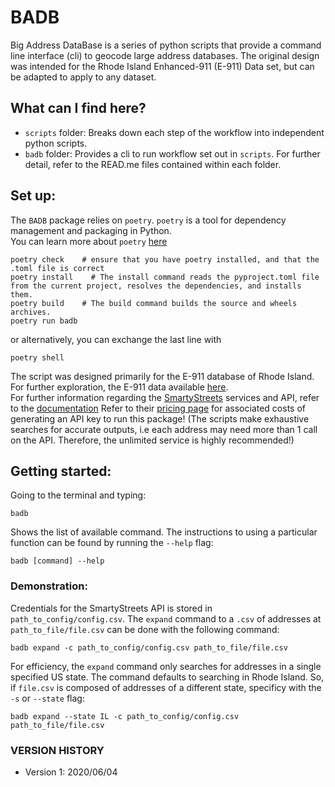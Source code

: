 # BADB
Big Address DataBase is a series of python scripts that provide a command line interface (cli) to geocode large address databases.
The original design was intended for the Rhode Island Enhanced-911 (E-911) Data set, but can be adapted to apply to any dataset.

## What can I find here?
- `scripts` folder: Breaks down each step of the workflow into independent python scripts.
- `badb` folder: Provides a cli to run workflow set out in `scripts`.
For further detail, refer to the READ.me files contained within each folder.

## Set up:
The `BADB` package relies on `poetry`. `poetry` is a tool for dependency management and packaging in Python. \
You can learn more about `poetry` [here](https://python-poetry.org/docs/)
```
poetry check    # ensure that you have poetry installed, and that the .toml file is correct  
poetry install    # The install command reads the pyproject.toml file from the current project, resolves the dependencies, and installs them.
poetry build    # The build command builds the source and wheels archives.
poetry run badb     		
```
or alternatively, you can exchange the last line with
```
poetry shell
```

The script was designed primarily for the E-911 database of Rhode Island. For further exploration, the E-911 data available [here](https://www.rigis.org/datasets/e-911-sites). \
For further information regarding the [SmartyStreets](https://www.smartystreets.com/) services and API, refer to the [documentation](https://smartystreets.com/docs/cloud/us-street-api)
Refer to their [pricing page](https://smartystreets.com/pricing) for associated costs of generating an API key to run this package! (The scripts make exhaustive searches for accurate outputs, i.e each address may need more than 1 call on the API. Therefore, the unlimited service is highly recommended!)

## Getting started:
Going to the terminal and typing:
```
badb
```
Shows the list of available command. 
The instructions to using a particular function can be found by running the `--help` flag:
```
badb [command] --help
```

### Demonstration:
Credentials for the SmartyStreets API is stored in `path_to_config/config.csv`. 
The `expand` command to a `.csv` of addresses at `path_to_file/file.csv` can be done with the following command:
```
badb expand -c path_to_config/config.csv path_to_file/file.csv
```
For efficiency, the `expand` command only searches for addresses in a single specified US state. The command defaults to searching in Rhode Island. So, if `file.csv` is composed of addresses of a different state, specificy with the `-s` or `--state` flag:
```
badb expand --state IL -c path_to_config/config.csv path_to_file/file.csv
```

### VERSION HISTORY
- Version 1: 2020/06/04
